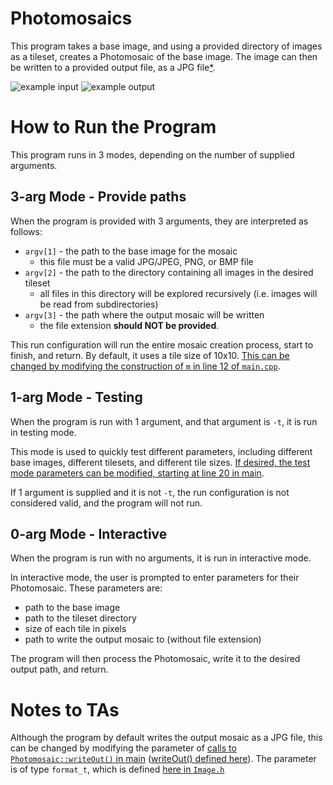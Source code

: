 # Photomosaics

This program takes a base image, and using a provided directory of images as a tileset, creates a Photomosaic of the base image.
The image can then be written to a provided output file, as a JPG file[*](#notes-to-tas).

![example input](examples/baymax.jpeg)
![example output](examples/pmax.jpg)



# How to Run the Program

This program runs in 3 modes, depending on the number of supplied arguments.

## 3-arg Mode - Provide paths

When the program is provided with 3 arguments, they are interpreted as follows:
- `argv[1]` - the path to the base image for the mosaic
  - this file must be a valid JPG/JPEG, PNG, or BMP file
- `argv[2]` - the path to the directory containing all images in the desired tileset
  - all files in this directory will be explored recursively (i.e. images will be read from subdirectories)
- `argv[3]` - the path where the output mosaic will be written
  - the file extension __should NOT be provided__.

This run configuration will run the entire mosaic creation process, start to finish, and return. By default, it uses a 
tile size of 10x10. [This can be changed by modifying the construction of `m` in line 12 of `main.cpp`](main.cpp).

## 1-arg Mode - Testing

When the program is run with 1 argument, and that argument is `-t`, it is run in testing mode.

This mode is used to quickly test different parameters, including different base images, different tilesets, and 
different tile sizes. [If desired, the test mode parameters can be modified, starting at line 20 in main](main.cpp).

If 1 argument is supplied and it is not `-t`, the run configuration is not considered valid, and the program will not run.

## 0-arg Mode - Interactive

When the program is run with no arguments, it is run in interactive mode.

In interactive mode, the user is prompted to enter parameters for their Photomosaic. These parameters are:
- path to the base image
- path to the tileset directory
- size of each tile in pixels
- path to write the output mosaic to (without file extension)

The program will then process the Photomosaic, write it to the desired output path, and return.

# Notes to TAs

Although the program by default writes the output mosaic as a JPG file, this can be changed by modifying the parameter
of [calls to `Photomosaic::writeOut()` in main](main.cpp) ([writeOut() defined here](lib/include/Photomosaic.h)). The 
parameter is of type `format_t`, which is defined [here in `Image.h`](lib/include/Image.h)
